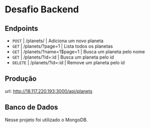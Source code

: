 # Desafio Backend

## Endpoints

* `POST`   | /planets/               | Adiciona um novo planeta
* `GET`    | /planets/?page=1        | Lista todos os planetas 
* `GET`    | /planets/?name=1$page=1 | Busca um planeta pelo nome
* `GET`    | /planets/?id=:id        | Busca um planeta pelo id 
* `DELETE` | /planets/?id=:id        | Remove um planeta pelo id



## Produção

url: http://18.117.220.193:3000/api/planets

## Banco de Dados

Nesse projeto foi utilizado o MongoDB.